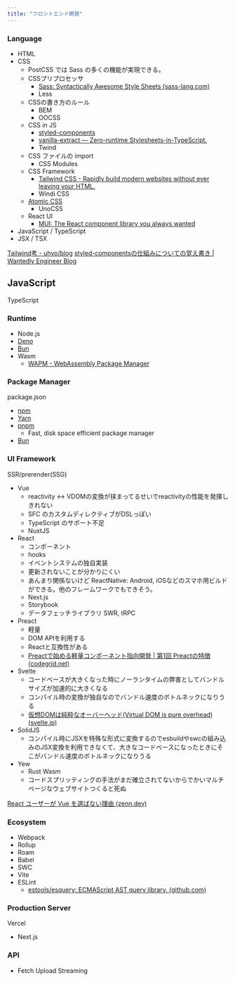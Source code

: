 ```yaml
---
title: "フロントエンド開発"
---
```


### Language
- HTML
- CSS
	- PostCSS では Sass の多くの機能が実現できる。
	- CSSプリプロセッサ
		- [Sass: Syntactically Awesome Style Sheets (sass-lang.com)](https://sass-lang.com/)
		- Less
	- CSSの書き方のルール
		- BEM
		- OOCSS
	- CSS in JS
		- [styled-components](https://styled-components.com/)
		- [vanilla-extract — Zero-runtime Stylesheets-in-TypeScript.](https://vanilla-extract.style/)
		- Twind
	- CSS ファイルの import
		- CSS Modules
	- CSS Framework
		- [Tailwind CSS - Rapidly build modern websites without ever leaving your HTML.](https://tailwindcss.com/)
		- Windi CSS
	- [Atomic CSS](https://antfu.me/posts/reimagine-atomic-css)
		- UnoCSS
	- React UI
		- [MUI: The React component library you always wanted](https://mui.com/)
- JavaScript / TypeScript
- JSX / TSX

[Tailwind考 - uhyo/blog](https://blog.uhy.ooo/entry/2022-10-01/tailwind/)
[styled-componentsの仕組みについての覚え書き | Wantedly Engineer Blog](https://en-jp.wantedly.com/companies/wantedly/post_articles/406209)

## JavaScript
TypeScript

### Runtime
- Node.js
- [Deno](https://deno.land/)
- [Bun](https://bun.sh/)
- Wasm
	- [WAPM - WebAssembly Package Manager](https://wapm.io/)

### Package Manager
package.json
- [npm](https://www.npmjs.com/)
- [Yarn](https://yarnpkg.com/)
- [pnpm](https://pnpm.io/)
	- Fast, disk space efficient package manager
- [Bun](https://bun.sh/)

### UI Framework
SSR/prerender(SSG)
- Vue
	- reactivity <-> VDOMの変換が挟まってるせいでreactivityの性能を発揮しきれない
	- SFC のカスタムディレクティブがDSLっぽい
	- TypeScript のサポート不足
	- NuxtJS
- React
	- コンポーネント
	- hooks
	- イベントシステムの独自実装
	- 更新されないことが分かりにくい
	- あんまり関係ないけど ReactNative: Android, iOSなどのスマホ用ビルドができる。他のフレームワークでもできそう。
	- Next.js
	- Storybook
	- データフェッチライブラリ SWR, tRPC
- Preact
	- 軽量
	- DOM APIを利用する
	- Reactと互換性がある
	- [Preactで始める軽量コンポーネント指向開発 | 第1回 Preactの特徴 (codegrid.net)](https://www.codegrid.net/articles/2020-preact-1/)
- Svelte
	- コードベースが大きくなった時にノーランタイムの弊害としてバンドルサイズが加速的に大きくなる
	- コンパイル時の変換が独自なのでバンドル速度のボトルネックになりうる
	- [仮想DOMは純粋なオーバーヘッド(Virtual DOM is pure overhead) (svelte.jp)](https://svelte.jp/blog/virtual-dom-is-pure-overhead)
- SolidJS
	- コンパイル時にJSXを特殊な形式に変換するのでesbuildやswcの組み込みのJSX変換を利用できなくて、大きなコードベースになったときにそこがバンドル速度のボトルネックになりうる
- Yew
	- Rust Wasm
	- コードスプリッティングの手法がまだ確立されてないからでかいマルチページなウェブサイトつくると死ぬ

[React ユーザーが Vue を選ばない理由 (zenn.dev)](https://zenn.dev/sa2knight/articles/why_react_folks_dont_choose_vue)

### Ecosystem
- Webpack
- Rollup
- Roam
- Babel
- SWC
- Vite
- ESLint
	- [estools/esquery: ECMAScript AST query library. (github.com)](https://github.com/estools/esquery)

### Production Server
Vercel
- Next.js


### API
- Fetch Upload Streaming
